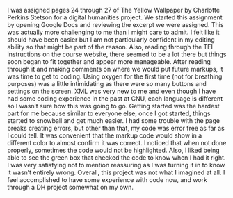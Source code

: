 I was assigned pages 24 through 27 of The Yellow Wallpaper by Charlotte Perkins Stetson for a digital humanities project. We started this assignment by opening Google Docs and reviewing the excerpt we were assigned. This was actually more challenging to me than I might care to admit. I felt like it should have been easier but I am not particularly confident in my editing ability so that might be part of the reason. Also, reading through the TEI instructions on the course website, there seemed to be a lot there but things soon began to fit together and appear more manageable. After reading through it and making comments on where we would put future markups, it was time to get to coding. 
	Using oxygen for the first time (not for breathing purposes) was a little intimidating as there were so many buttons and settings on the screen. XML was very new to me and even though I have had some coding experience in the past at CNU, each language is different so I wasn’t sure how this was going to go. 
	Getting started was the hardest part for me because similar to everyone else, once I got started, things started to snowball and get much easier. I had some trouble with the page breaks creating errors, but other than that, my code was error free as far as I could tell. 
	It was convenient that the markup code would show in a different color to almost confirm it was correct. I noticed that when not done properly, sometimes the code would not be highlighted. 
	Also, I liked being able to see the green box that checked the code to know when I had it right. I was very satisfying not to mention reassuring as I was turning it in to know it wasn’t entirely wrong. 
	Overall, this project was not what I imagined at all. I feel accomplished to have some experience with code now, and work through a DH project somewhat on my own. 
